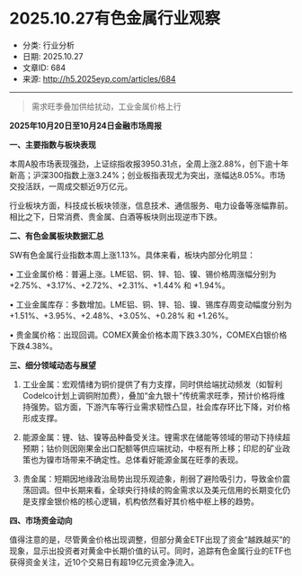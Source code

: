 # 2025.10.27有色金属行业观察

- 分类: 行业分析
- 日期: 2025.10.27
- 文章ID: 684
- 来源: http://h5.2025eyp.com/articles/684

---

> 需求旺季叠加供给扰动，工业金属价格上行

**2025年10月20日至10月24日金融市场周报**

**一、主要指数与板块表现**

本周A股市场表现强劲，上证综指收报3950.31点，全周上涨2.88%，创下逾十年新高；沪深300指数上涨3.24%；创业板指表现尤为突出，涨幅达8.05%。市场交投活跃，一周成交额近9万亿元。

行业板块方面，科技成长板块领涨，信息技术、通信服务、电力设备等涨幅靠前。相比之下，日常消费、贵金属、白酒等板块则出现逆市下跌。

**二、有色金属板块数据汇总**

SW有色金属行业指数本周上涨1.13%。具体来看，板块内部分化明显：

• 工业金属价格：普遍上涨。LME铝、铜、锌、铅、镍、锡价格周涨幅分别为+2.75%、+3.17%、+2.72%、+2.31%、+1.44% 和 +1.94%。

• 工业金属库存：多数增加。LME铝、铜、锌、铅、镍、锡库存周变动幅度分别为+1.51%、+3.95%、+2.48%、+3.05%、+0.28% 和 +1.26%。

• 贵金属价格：出现回调。COMEX黄金价格本周下跌3.30%，COMEX白银价格下跌4.38%。

**三、细分领域动态与展望**

1. 工业金属：宏观情绪为铜价提供了有力支撑，同时供给端扰动频发（如智利Codelco计划上调铜附加费），叠加“金九银十”传统需求旺季，预计价格将维持强势。铝方面，下游汽车等行业需求韧性凸显，社会库存环比下降，对价格形成支撑。

2. 能源金属：锂、钴、镍等品种备受关注。锂需求在储能等领域的带动下持续超预期；钴价则因刚果金出口配额等供应端扰动，中枢有所上移；印尼的矿业政策也为镍市场带来不确定性。总体看好能源金属在旺季的表现。

3. 贵金属：短期因地缘政治局势出现乐观迹象，削弱了避险吸引力，导致金价震荡回调。但中长期来看，全球央行持续的购金需求以及美元信用的长期变化仍是支撑金银价格的核心逻辑，机构依然看好其价格中枢上移的趋势。

**四、市场资金动向**

值得注意的是，尽管黄金价格出现调整，但部分黄金ETF出现了资金“越跌越买”的现象，显示出投资者对黄金中长期价值的认可。同时，追踪有色金属行业的ETF也获得资金关注，近10个交易日有超19亿元资金净流入。
